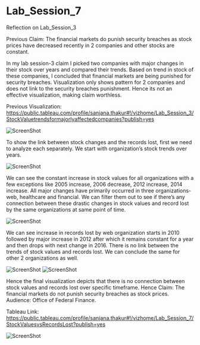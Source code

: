 # Lab_Session_7
Reflection on Lab_Session_3

Previous Claim: The financial markets do punish security breaches as stock prices have decreased recently in 2 companies and other stocks are constant.

In my lab session-3 claim I picked two companies with major changes in their stock over years and compared their trends. Based on trend in stock of these companies, I concluded that financial markets are being punished for security breaches. Visualization only shows pattern for 2 companies and does not link to the security breaches punishment. Hence its not an effective visualization, making claim worthless.

Previous Visualization: https://public.tableau.com/profile/sanjana.thakur#!/vizhome/Lab_Session_3/StockValuetrendsformajorlyaffectedcompanies?publish=yes

![ScreenShot](https://user-images.githubusercontent.com/32226479/32408170-c2307da8-c150-11e7-95cb-944c9ede4ac8.png)

To show the link between stock changes and the records lost, first we need to analyze each separately. 
We start with organization’s stock trends over years. 

![ScreenShot](https://user-images.githubusercontent.com/32226479/32410680-1d9fc0bc-c184-11e7-9dcf-bd94dae91c21.png)

We can see the constant increase in stock values for all organizations with a few exceptions like 2005 increase, 2006 decrease, 2012 increase, 2014 increase. All major changes have primarily occurred in three organizations- web, healthcare and financial. We can filter them out to see if there’s any connection between these drastic changes in stock values and record lost by the same organizations at same point of time.

![ScreenShot](https://user-images.githubusercontent.com/32226479/32410720-fc4034f0-c184-11e7-935e-5dfbfcac6337.png)

We can see increase in records lost by web organization starts in 2010 followed by major increase in 2012 after which it remains constant for a year and then drops with next change in 2016. There is no link between the trends of stock values and records lost.
We can conclude the same for other 2 organizations as well.

![ScreenShot](https://user-images.githubusercontent.com/32226479/32410727-246b47bc-c185-11e7-9a2b-a779cc3d137e.png) ![ScreenShot](https://user-images.githubusercontent.com/32226479/32410732-3ef1732c-c185-11e7-8cc4-2779c9a90cd6.png)


Hence the final visualization depicts that there is no connection between stock values and records lost over specific timeframe. Hence 
Claim: The financial markets do not punish security breaches as stock prices.
Audience: Office of Federal Finance.

Tableau Link: https://public.tableau.com/profile/sanjana.thakur#!/vizhome/Lab_Session_7/StockValuesvsRecordsLost?publish=yes

![ScreenShot](https://user-images.githubusercontent.com/32226479/32410752-77785116-c185-11e7-8410-d5aaec1a793c.png)

